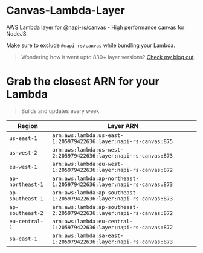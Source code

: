# Canvas-Lambda-Layer

AWS Lambda layer for [@napi-rs/canvas](https://github.com/Brooooooklyn/canvas) - High performance canvas for NodeJS

Make sure to exclude `@napi-rs/canvas` while bundling your Lambda.

> Wondering how it went upto 830+ layer versions? [Check my blog out](https://learnaws.io/blog/lambda-layer-recursion).

# Grab the closest ARN for your Lambda
> Builds and updates every week

| Region | Layer ARN |
| ------ | --------- |
|`us-east-1`|`arn:aws:lambda:us-east-1:205979422636:layer:napi-rs-canvas:875`|
|`us-west-2`|`arn:aws:lambda:us-west-2:205979422636:layer:napi-rs-canvas:873`|
|`eu-west-1`|`arn:aws:lambda:eu-west-1:205979422636:layer:napi-rs-canvas:872`|
|`ap-northeast-1`|`arn:aws:lambda:ap-northeast-1:205979422636:layer:napi-rs-canvas:873`|
|`ap-southeast-1`|`arn:aws:lambda:ap-southeast-1:205979422636:layer:napi-rs-canvas:873`|
|`ap-southeast-2`|`arn:aws:lambda:ap-southeast-2:205979422636:layer:napi-rs-canvas:872`|
|`eu-central-1`|`arn:aws:lambda:eu-central-1:205979422636:layer:napi-rs-canvas:872`|
|`sa-east-1`|`arn:aws:lambda:sa-east-1:205979422636:layer:napi-rs-canvas:873`|
